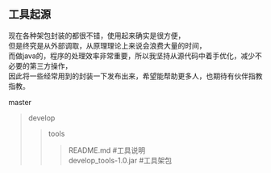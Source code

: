 ## 工具起源
现在各种架包封装的都很不错，使用起来确实是很方便，<br>
但是终究是从外部调取，从原理理论上来说会浪费大量的时间，<br>
而做java的，程序的处理效率非常重要，所以我坚持从源代码中着手优化，减少不必要的第三方操作，<br>
因此将一些经常用到的封装一下发布出来，希望能帮助更多人，也期待有伙伴指教指教。 

master<br>
>develop
>>tools
>>>README.md #工具说明<br>
>>>develop_tools-1.0.jar #工具架包
